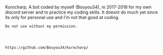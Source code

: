 Kurocharp,
    A bot coded by myself (Bouyou34),
    in 2017-2018 for my own discord server and to practice my coding skills.
    It doesnt do much yet since its only for personal use and I'm not that good at coding.

    Do not use without my permission.




    https://github.com/Bouyou34/kurocharp/